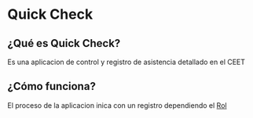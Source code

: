 # Quick Check
## ¿Qué es Quick Check?
Es una aplicacion de control y registro de asistencia detallado en el CEET
## ¿Cómo funciona?
El proceso de la aplicacion inica con un registro dependiendo el [Rol](https://github.com/estiivenCa/QuickCheck/blob/2223cc9424db85b4a3358532b0745f8b58fbb272/Roles.md?plain=1#L1)
